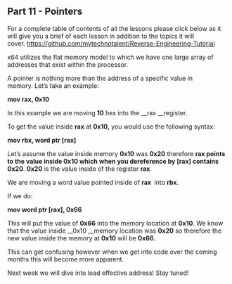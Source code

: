 ## Part 11 - Pointers

For a complete table of contents of all the lessons please click below as it will give you a brief of each lesson in addition to the topics it will cover.&nbsp;https://github.com/mytechnotalent/Reverse-Engineering-Tutorial

x64 utilizes the flat memory model to which we have one large array of addresses that exist within the processor.&nbsp;

A pointer is nothing more than the address of a specific value in memory.&nbsp;Let’s take an example:

__mov rax, 0x10__

In this example we are moving __10__ hex into the __rax __register.

To get the value inside __rax__ at __0x10,__ you would use the following syntax:

__mov rbx, word ptr \[rax\]&nbsp;__

Let’s assume the value inside memory __0x10__ was __0x20__ therefore __rax __points to the value inside __0x10__ which when you dereference by __\[rax\]__ contains__ 0x20__.&nbsp;__0x20__ is the value inside of the register __rax__.

We are moving a word value pointed inside of __rax&nbsp;__ into __rbx__.

If we do:

__mov word ptr \[rax\], 0x66__

This will put the value of __0x66__ into the memory location at __0x10__.&nbsp;We know that the value inside __0x10 __memory location was __0x20__ so therefore the new value inside the memory at __0x10__ will be __0x66.__

This can get confusing however when we get into code over the coming months this will become more apparent.&nbsp;

Next week we will dive into load effective address! Stay tuned!